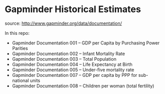 # Gapminder Historical Estimates

source: http://www.gapminder.org/data/documentation/

In this repo:

* Gapminder Documentation 001 – GDP per Capita by Purchasing Power Parities
* Gapminder Documentation 002 – Infant Mortality Rate
* Gapminder Documentation 003 – Total Population
* Gapminder Documentation 004 – Life Expectancy at Birth
* Gapminder Documentation 005 – Under-five mortality rate
* Gapminder Documentation 007 – GDP per capita by PPP for sub-national units
* Gapminder Documentation 008 – Children per woman (total fertility)

